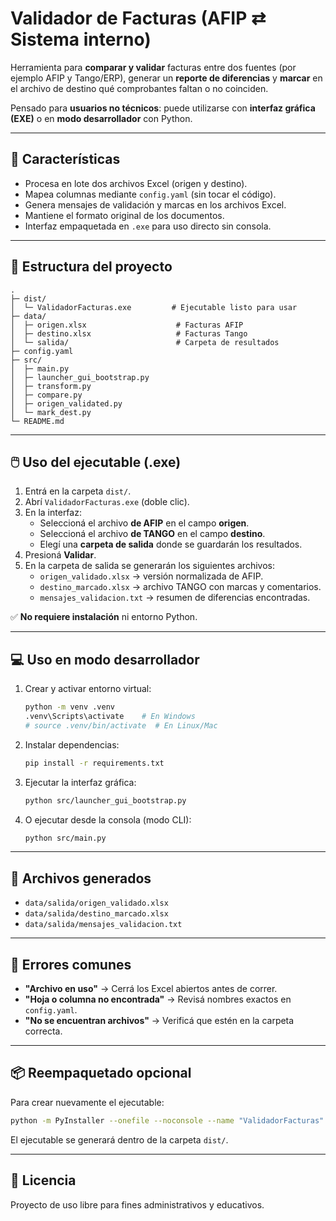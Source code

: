 # Validador de Facturas (AFIP ⇄ Sistema interno)

Herramienta para **comparar y validar** facturas entre dos fuentes (por ejemplo AFIP y Tango/ERP), generar un **reporte de diferencias** y **marcar** en el archivo de destino qué comprobantes faltan o no coinciden.

Pensado para **usuarios no técnicos**: puede utilizarse con **interfaz gráfica (EXE)** o en **modo desarrollador** con Python.

---

## 🧰 Características
- Procesa en lote dos archivos Excel (origen y destino).
- Mapea columnas mediante `config.yaml` (sin tocar el código).
- Genera mensajes de validación y marcas en los archivos Excel.
- Mantiene el formato original de los documentos.
- Interfaz empaquetada en `.exe` para uso directo sin consola.

---

## 📁 Estructura del proyecto
```
.
├─ dist/
│  └─ ValidadorFacturas.exe         # Ejecutable listo para usar
├─ data/
│  ├─ origen.xlsx                    # Facturas AFIP
│  ├─ destino.xlsx                   # Facturas Tango
│  └─ salida/                        # Carpeta de resultados
├─ config.yaml
├─ src/
│  ├─ main.py
│  ├─ launcher_gui_bootstrap.py
│  ├─ transform.py
│  ├─ compare.py
│  ├─ origen_validated.py
│  └─ mark_dest.py
└─ README.md
```

---

## 🖱️ Uso del ejecutable (.exe)
1. Entrá en la carpeta `dist/`.
2. Abrí `ValidadorFacturas.exe` (doble clic).
3. En la interfaz:
   - Seleccioná el archivo **de AFIP** en el campo **origen**.
   - Seleccioná el archivo **de TANGO** en el campo **destino**.
   - Elegí una **carpeta de salida** donde se guardarán los resultados.
4. Presioná **Validar**.
5. En la carpeta de salida se generarán los siguientes archivos:
   - `origen_validado.xlsx` → versión normalizada de AFIP.
   - `destino_marcado.xlsx` → archivo TANGO con marcas y comentarios.
   - `mensajes_validacion.txt` → resumen de diferencias encontradas.

✅ **No requiere instalación** ni entorno Python.

---

## 💻 Uso en modo desarrollador
1. Crear y activar entorno virtual:
   ```bash
   python -m venv .venv
   .venv\Scripts\activate    # En Windows
   # source .venv/bin/activate  # En Linux/Mac
   ```

2. Instalar dependencias:
   ```bash
   pip install -r requirements.txt
   ```

3. Ejecutar la interfaz gráfica:
   ```bash
   python src/launcher_gui_bootstrap.py
   ```

4. O ejecutar desde la consola (modo CLI):
   ```bash
   python src/main.py
   ```

---

## 🧾 Archivos generados
- `data/salida/origen_validado.xlsx`
- `data/salida/destino_marcado.xlsx`
- `data/salida/mensajes_validacion.txt`

---

## 🧯 Errores comunes
- **"Archivo en uso"** → Cerrá los Excel abiertos antes de correr.
- **"Hoja o columna no encontrada"** → Revisá nombres exactos en `config.yaml`.
- **"No se encuentran archivos"** → Verificá que estén en la carpeta correcta.

---

## 📦 Reempaquetado opcional
Para crear nuevamente el ejecutable:

```bash
python -m PyInstaller --onefile --noconsole --name "ValidadorFacturas" --paths .\src --add-data ".\config.yaml;." --collect-all openpyxl --collect-all numpy --collect-all ttkbootstrap --hidden-import=tkinter --hidden-import=ttkbootstrap.themes --noconfirm --clean .\src\launcher_gui_bootstrap.py
```

El ejecutable se generará dentro de la carpeta `dist/`.

---

## 🧩 Licencia
Proyecto de uso libre para fines administrativos y educativos.
